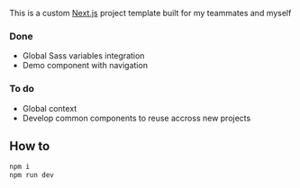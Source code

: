 This is a custom [Next.js](https://nextjs.org/) project template built for my teammates and myself

### Done
- Global Sass variables integration
- Demo component with navigation

### To do
- Global context
- Develop common components to reuse accross new projects

## How to


```bash
npm i
npm run dev
```